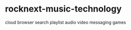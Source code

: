rocknext-music-technology
=========================

cloud browser search playlist audio video messaging games
